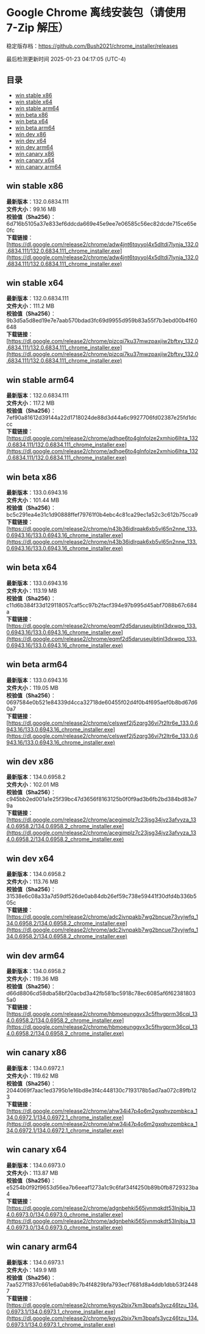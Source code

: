 # Google Chrome 离线安装包（请使用 7-Zip 解压）
稳定版存档：<https://github.com/Bush2021/chrome_installer/releases>

最后检测更新时间
2025-01-23 04:17:05 (UTC-4)

## 目录
* [win stable x86](https://github.com/Bush2021/chrome_installer?tab=readme-ov-file#win-stable-x86)
* [win stable x64](https://github.com/Bush2021/chrome_installer?tab=readme-ov-file#win-stable-x64)
* [win stable arm64](https://github.com/Bush2021/chrome_installer?tab=readme-ov-file#win-stable-arm64)
* [win beta x86](https://github.com/Bush2021/chrome_installer?tab=readme-ov-file#win-beta-x86)
* [win beta x64](https://github.com/Bush2021/chrome_installer?tab=readme-ov-file#win-beta-x64)
* [win beta arm64](https://github.com/Bush2021/chrome_installer?tab=readme-ov-file#win-beta-arm64)
* [win dev x86](https://github.com/Bush2021/chrome_installer?tab=readme-ov-file#win-dev-x86)
* [win dev x64](https://github.com/Bush2021/chrome_installer?tab=readme-ov-file#win-dev-x64)
* [win dev arm64](https://github.com/Bush2021/chrome_installer?tab=readme-ov-file#win-dev-arm64)
* [win canary x86](https://github.com/Bush2021/chrome_installer?tab=readme-ov-file#win-canary-x86)
* [win canary x64](https://github.com/Bush2021/chrome_installer?tab=readme-ov-file#win-canary-x64)
* [win canary arm64](https://github.com/Bush2021/chrome_installer?tab=readme-ov-file#win-canary-arm64)

## win stable x86
**最新版本**：132.0.6834.111  
**文件大小**：99.16 MB  
**校验值（Sha256）**：6d716b5105a37e833ef6ddcda669e45e9ee7e06585c56ec82dcde715ce65e0fc  
**下载链接**：[https://dl.google.com/release2/chrome/adw4jnt6tqyyol4x5dltdi7lynja_132.0.6834.111/132.0.6834.111_chrome_installer.exe](https://dl.google.com/release2/chrome/adw4jnt6tqyyol4x5dltdi7lynja_132.0.6834.111/132.0.6834.111_chrome_installer.exe)  

## win stable x64
**最新版本**：132.0.6834.111  
**文件大小**：111.2 MB  
**校验值（Sha256）**：9b3d5a5d8ed19e7e7aab570bdad3fc69d9955d959b83a55f7b3ebd00b4f60648  
**下载链接**：[https://dl.google.com/release2/chrome/pizcqi7ku37mwzpaxjiw2bftxy_132.0.6834.111/132.0.6834.111_chrome_installer.exe](https://dl.google.com/release2/chrome/pizcqi7ku37mwzpaxjiw2bftxy_132.0.6834.111/132.0.6834.111_chrome_installer.exe)  

## win stable arm64
**最新版本**：132.0.6834.111  
**文件大小**：117.2 MB  
**校验值（Sha256）**：7ef90a81612d39144a22d1718024de88d3d44a6c9927706fd02387e25fd1dccc  
**下载链接**：[https://dl.google.com/release2/chrome/adhqe6to4glnfolze2xmhio6lhta_132.0.6834.111/132.0.6834.111_chrome_installer.exe](https://dl.google.com/release2/chrome/adhqe6to4glnfolze2xmhio6lhta_132.0.6834.111/132.0.6834.111_chrome_installer.exe)  

## win beta x86
**最新版本**：133.0.6943.16  
**文件大小**：101.44 MB  
**校验值（Sha256）**：bc5c291ea4e31c1d90888ffef79761f0b4ebc4c81ca29ec1a52c3c612b75cca9  
**下载链接**：[https://dl.google.com/release2/chrome/n43b36idlrqak6xb5vl65n2nne_133.0.6943.16/133.0.6943.16_chrome_installer.exe](https://dl.google.com/release2/chrome/n43b36idlrqak6xb5vl65n2nne_133.0.6943.16/133.0.6943.16_chrome_installer.exe)  

## win beta x64
**最新版本**：133.0.6943.16  
**文件大小**：113.19 MB  
**校验值（Sha256）**：c11d6b384f33d129118057caf5cc97b2facf394e97b995d45abf7088b67c684a  
**下载链接**：[https://dl.google.com/release2/chrome/eqmf2d5daruseujbtjnl3dxwpq_133.0.6943.16/133.0.6943.16_chrome_installer.exe](https://dl.google.com/release2/chrome/eqmf2d5daruseujbtjnl3dxwpq_133.0.6943.16/133.0.6943.16_chrome_installer.exe)  

## win beta arm64
**最新版本**：133.0.6943.16  
**文件大小**：119.05 MB  
**校验值（Sha256）**：0697584e0b521e84339d4cca32718de60455f02d4f0b4f695aef0b8bd67d60a7  
**下载链接**：[https://dl.google.com/release2/chrome/celswef2j5zqrg36vi7t2ltr6e_133.0.6943.16/133.0.6943.16_chrome_installer.exe](https://dl.google.com/release2/chrome/celswef2j5zqrg36vi7t2ltr6e_133.0.6943.16/133.0.6943.16_chrome_installer.exe)  

## win dev x86
**最新版本**：134.0.6958.2  
**文件大小**：102.01 MB  
**校验值（Sha256）**：c945bb2ed001a1e25f39bc47d3656f8163125b0f0f9ad3b6fb2bd384bd83e79a  
**下载链接**：[https://dl.google.com/release2/chrome/acegjmplz7c23jsg34jvz3afvyza_134.0.6958.2/134.0.6958.2_chrome_installer.exe](https://dl.google.com/release2/chrome/acegjmplz7c23jsg34jvz3afvyza_134.0.6958.2/134.0.6958.2_chrome_installer.exe)  

## win dev x64
**最新版本**：134.0.6958.2  
**文件大小**：113.76 MB  
**校验值（Sha256）**：31538e6c08a33a7d59df526de0ab84db26ef59c738e59441f30dfd4b336b505c  
**下载链接**：[https://dl.google.com/release2/chrome/adc2ivnpakb7wg2bncue73vyjwfq_134.0.6958.2/134.0.6958.2_chrome_installer.exe](https://dl.google.com/release2/chrome/adc2ivnpakb7wg2bncue73vyjwfq_134.0.6958.2/134.0.6958.2_chrome_installer.exe)  

## win dev arm64
**最新版本**：134.0.6958.2  
**文件大小**：119.36 MB  
**校验值（Sha256）**：d66d8806cd58dba58bf20acbd3a42fb581bc5918c78ec6085af6f623818035a0  
**下载链接**：[https://dl.google.com/release2/chrome/hbmoeunggvx3c5fhvgprm36cqi_134.0.6958.2/134.0.6958.2_chrome_installer.exe](https://dl.google.com/release2/chrome/hbmoeunggvx3c5fhvgprm36cqi_134.0.6958.2/134.0.6958.2_chrome_installer.exe)  

## win canary x86
**最新版本**：134.0.6972.1  
**文件大小**：119.62 MB  
**校验值（Sha256）**：2044069f7aac1ed3795b1e16bd8e3f4c448130c7193178b5ad7aa072c89fb123  
**下载链接**：[https://dl.google.com/release2/chrome/ahw34i47p4o6m2gxqhvzpmbkca_134.0.6972.1/134.0.6972.1_chrome_installer.exe](https://dl.google.com/release2/chrome/ahw34i47p4o6m2gxqhvzpmbkca_134.0.6972.1/134.0.6972.1_chrome_installer.exe)  

## win canary x64
**最新版本**：134.0.6973.0  
**文件大小**：113.87 MB  
**校验值（Sha256）**：e5254b0f92f9653d56ea7b6eeaf1273a1c9c6faf34f4250b89b0fb8729323ba4  
**下载链接**：[https://dl.google.com/release2/chrome/adgnbehki565jvnmqkdt53lnjbja_134.0.6973.0/134.0.6973.0_chrome_installer.exe](https://dl.google.com/release2/chrome/adgnbehki565jvnmqkdt53lnjbja_134.0.6973.0/134.0.6973.0_chrome_installer.exe)  

## win canary arm64
**最新版本**：134.0.6973.1  
**文件大小**：149.9 MB  
**校验值（Sha256）**：7aa527f1837c661e6a0ab89c7b4f4829bfa793ecf7681d8a4ddb1dbb53f24487  
**下载链接**：[https://dl.google.com/release2/chrome/kgys2bix7km3bpafs3ycz46tzu_134.0.6973.1/134.0.6973.1_chrome_installer.exe](https://dl.google.com/release2/chrome/kgys2bix7km3bpafs3ycz46tzu_134.0.6973.1/134.0.6973.1_chrome_installer.exe)  

